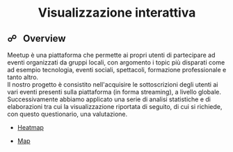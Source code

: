 <h1 align = "center"> Visualizzazione interattiva </h1>

<a name="overview"></a>
## &#9741; &nbsp; Overview
Meetup è una piattaforma che permette ai propri utenti di partecipare ad eventi organizzati da gruppi locali, con argomento i topic più disparati come ad esempio tecnologia, eventi sociali, spettacoli, formazione professionale e tanto altro.<br>
Il nostro progetto è consistito nell'acquisire le sottoscrizioni degli utenti ai vari eventi presenti sulla piattaforma (in forma streaming), a livello globale. Successivamente abbiamo applicato una serie di analisi statistiche e di elaborazioni tra cui la visualizzazione riportata di seguito, di cui si richiede, con questo questionario, una valutazione.


- [Heatmap](https://dbertazioli.github.io/Interact/Interact_heatmap_european_capitals.html)

- [Map](https://dbertazioli.github.io/Interact/stylish_map.html)
